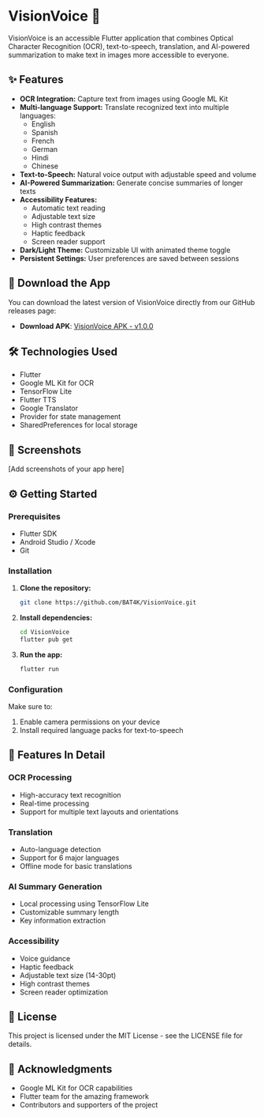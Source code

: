 # VisionVoice 📱
VisionVoice is an accessible Flutter application that combines Optical Character Recognition (OCR), text-to-speech, translation, and AI-powered summarization to make text in images more accessible to everyone.

## ✨ Features
- **OCR Integration:** Capture text from images using Google ML Kit
- **Multi-language Support:** Translate recognized text into multiple languages:
  - English
  - Spanish
  - French
  - German
  - Hindi
  - Chinese
- **Text-to-Speech:** Natural voice output with adjustable speed and volume
- **AI-Powered Summarization:** Generate concise summaries of longer texts
- **Accessibility Features:**
  - Automatic text reading
  - Adjustable text size
  - High contrast themes
  - Haptic feedback
  - Screen reader support
- **Dark/Light Theme:** Customizable UI with animated theme toggle
- **Persistent Settings:** User preferences are saved between sessions
## 🚀 Download the App

You can download the latest version of VisionVoice directly from our GitHub releases page:

- **Download APK**: [VisionVoice APK - v1.0.0](https://github.com/BAT4K/VisionVoice/releases/download/v1.0.0/app-release.apk)

## 🛠️ Technologies Used
  - Flutter
  - Google ML Kit for OCR
  - TensorFlow Lite
  - Flutter TTS
  - Google Translator
  - Provider for state management
  - SharedPreferences for local storage
## 📱 Screenshots
[Add screenshots of your app here]
## ⚙️ Getting Started
### Prerequisites
- Flutter SDK
- Android Studio / Xcode
- Git
### Installation
1. **Clone the repository:**
   ```bash
   git clone https://github.com/BAT4K/VisionVoice.git
2. **Install dependencies:**
   ```bash
   cd VisionVoice
   flutter pub get
3. **Run the app:**
   ```bash
   flutter run
### Configuration
Make sure to:
  1. Enable camera permissions on your device
  2. Install required language packs for text-to-speech
## 🌟 Features In Detail
### OCR Processing
- High-accuracy text recognition
- Real-time processing
- Support for multiple text layouts and orientations
### Translation
- Auto-language detection
- Support for 6 major languages
- Offline mode for basic translations
### AI Summary Generation
- Local processing using TensorFlow Lite
- Customizable summary length
- Key information extraction
### Accessibility
- Voice guidance
- Haptic feedback
- Adjustable text size (14-30pt)
- High contrast themes
- Screen reader optimization
## 📝 License
This project is licensed under the MIT License - see the LICENSE file for details.
## 🙏 Acknowledgments
- Google ML Kit for OCR capabilities
- Flutter team for the amazing framework
- Contributors and supporters of the project






 
